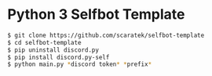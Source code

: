 # Python 3 Selfbot Template
```bash
$ git clone https://github.com/scaratek/selfbot-template
$ cd selfbot-template
$ pip uninstall discord.py
$ pip install discord.py-self
$ python main.py *discord token* *prefix*
